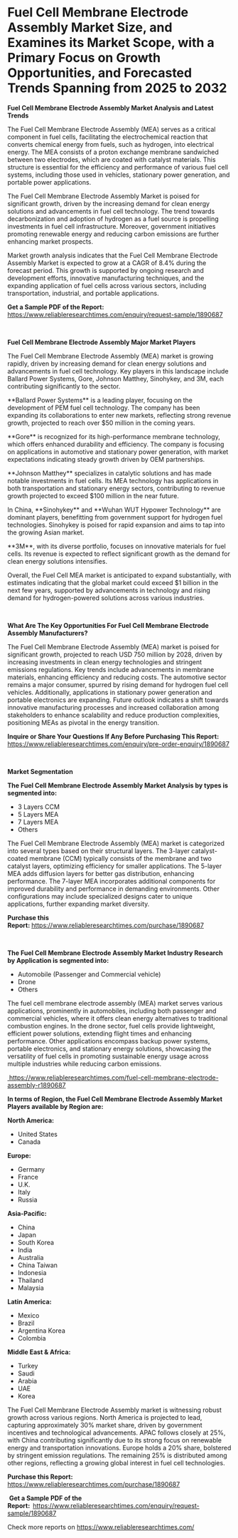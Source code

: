 <p><h1>Fuel Cell Membrane Electrode Assembly Market Size, and Examines its Market Scope, with a Primary Focus on Growth Opportunities, and Forecasted Trends Spanning from 2025 to 2032</h1></p><p><strong>Fuel Cell Membrane Electrode Assembly Market Analysis and Latest Trends</strong></p>
<p><p>The Fuel Cell Membrane Electrode Assembly (MEA) serves as a critical component in fuel cells, facilitating the electrochemical reaction that converts chemical energy from fuels, such as hydrogen, into electrical energy. The MEA consists of a proton exchange membrane sandwiched between two electrodes, which are coated with catalyst materials. This structure is essential for the efficiency and performance of various fuel cell systems, including those used in vehicles, stationary power generation, and portable power applications.</p><p>The Fuel Cell Membrane Electrode Assembly Market is poised for significant growth, driven by the increasing demand for clean energy solutions and advancements in fuel cell technology. The trend towards decarbonization and adoption of hydrogen as a fuel source is propelling investments in fuel cell infrastructure. Moreover, government initiatives promoting renewable energy and reducing carbon emissions are further enhancing market prospects.</p><p>Market growth analysis indicates that the Fuel Cell Membrane Electrode Assembly Market is expected to grow at a CAGR of 8.4% during the forecast period. This growth is supported by ongoing research and development efforts, innovative manufacturing techniques, and the expanding application of fuel cells across various sectors, including transportation, industrial, and portable applications.</p></p>
<p><strong>Get a Sample PDF of the Report:&nbsp;</strong> <a href="https://www.reliableresearchtimes.com/enquiry/request-sample/1890687?utm_campaign=2937&utm_medium=2&utm_source=Github&utm_content=ia&utm_term=06042025&utm_id=fuel-cell-membrane-electrode-assembly">https://www.reliableresearchtimes.com/enquiry/request-sample/1890687</a></p>
<p>&nbsp;</p>
<p><strong>Fuel Cell Membrane Electrode Assembly Major Market Players</strong></p>
<p><p>The Fuel Cell Membrane Electrode Assembly (MEA) market is growing rapidly, driven by increasing demand for clean energy solutions and advancements in fuel cell technology. Key players in this landscape include Ballard Power Systems, Gore, Johnson Matthey, Sinohykey, and 3M, each contributing significantly to the sector.</p><p>**Ballard Power Systems** is a leading player, focusing on the development of PEM fuel cell technology. The company has been expanding its collaborations to enter new markets, reflecting strong revenue growth, projected to reach over $50 million in the coming years.</p><p>**Gore** is recognized for its high-performance membrane technology, which offers enhanced durability and efficiency. The company is focusing on applications in automotive and stationary power generation, with market expectations indicating steady growth driven by OEM partnerships.</p><p>**Johnson Matthey** specializes in catalytic solutions and has made notable investments in fuel cells. Its MEA technology has applications in both transportation and stationary energy sectors, contributing to revenue growth projected to exceed $100 million in the near future.</p><p>In China, **Sinohykey** and **Wuhan WUT Hypower Technology** are dominant players, benefitting from government support for hydrogen fuel technologies. Sinohykey is poised for rapid expansion and aims to tap into the growing Asian market.</p><p>**3M**, with its diverse portfolio, focuses on innovative materials for fuel cells. Its revenue is expected to reflect significant growth as the demand for clean energy solutions intensifies.</p><p>Overall, the Fuel Cell MEA market is anticipated to expand substantially, with estimates indicating that the global market could exceed $1 billion in the next few years, supported by advancements in technology and rising demand for hydrogen-powered solutions across various industries.</p></p>
<p>&nbsp;</p>
<p><strong>What Are The Key Opportunities For Fuel Cell Membrane Electrode Assembly Manufacturers?</strong></p>
<p><p>The Fuel Cell Membrane Electrode Assembly (MEA) market is poised for significant growth, projected to reach USD 750 million by 2028, driven by increasing investments in clean energy technologies and stringent emissions regulations. Key trends include advancements in membrane materials, enhancing efficiency and reducing costs. The automotive sector remains a major consumer, spurred by rising demand for hydrogen fuel cell vehicles. Additionally, applications in stationary power generation and portable electronics are expanding. Future outlook indicates a shift towards innovative manufacturing processes and increased collaboration among stakeholders to enhance scalability and reduce production complexities, positioning MEAs as pivotal in the energy transition.</p></p>
<p><strong>Inquire or Share Your Questions If Any Before Purchasing This Report:</strong> <a href="https://www.reliableresearchtimes.com/enquiry/pre-order-enquiry/1890687?utm_campaign=2937&utm_medium=2&utm_source=Github&utm_content=ia&utm_term=06042025&utm_id=fuel-cell-membrane-electrode-assembly">https://www.reliableresearchtimes.com/enquiry/pre-order-enquiry/1890687</a></p>
<p>&nbsp;</p>
<p><strong>Market Segmentation</strong></p>
<p><strong>The Fuel Cell Membrane Electrode Assembly Market Analysis by types is segmented into:</strong></p>
<p><ul><li>3 Layers CCM</li><li>5 Layers MEA</li><li>7 Layers MEA</li><li>Others</li></ul></p>
<p><p>The Fuel Cell Membrane Electrode Assembly (MEA) market is categorized into several types based on their structural layers. The 3-layer catalyst-coated membrane (CCM) typically consists of the membrane and two catalyst layers, optimizing efficiency for smaller applications. The 5-layer MEA adds diffusion layers for better gas distribution, enhancing performance. The 7-layer MEA incorporates additional components for improved durability and performance in demanding environments. Other configurations may include specialized designs cater to unique applications, further expanding market diversity.</p></p>
<p><strong>Purchase this Report:&nbsp;</strong><a href="https://www.reliableresearchtimes.com/purchase/1890687?utm_campaign=2937&utm_medium=2&utm_source=Github&utm_content=ia&utm_term=06042025&utm_id=fuel-cell-membrane-electrode-assembly">https://www.reliableresearchtimes.com/purchase/1890687</a></p>
<p>&nbsp;</p>
<p><strong>The Fuel Cell Membrane Electrode Assembly Market Industry Research by Application is segmented into:</strong></p>
<p><ul><li>Automobile (Passenger and Commercial vehicle)</li><li>Drone</li><li>Others</li></ul></p>
<p><p>The fuel cell membrane electrode assembly (MEA) market serves various applications, prominently in automobiles, including both passenger and commercial vehicles, where it offers clean energy alternatives to traditional combustion engines. In the drone sector, fuel cells provide lightweight, efficient power solutions, extending flight times and enhancing performance. Other applications encompass backup power systems, portable electronics, and stationary energy solutions, showcasing the versatility of fuel cells in promoting sustainable energy usage across multiple industries while reducing carbon emissions.</p></p>
<p><a href="https://www.reliableresearchtimes.com/fuel-cell-membrane-electrode-assembly-r1890687?utm_campaign=2937&utm_medium=2&utm_source=Github&utm_content=ia&utm_term=06042025&utm_id=fuel-cell-membrane-electrode-assembly">&nbsp;https://www.reliableresearchtimes.com/fuel-cell-membrane-electrode-assembly-r1890687</a></p>
<p><strong>In terms of Region, the Fuel Cell Membrane Electrode Assembly Market Players available by Region are:</strong></p>
<p>
    <p> <strong> North America: </strong>
        <ul>
            <li>United States</li>
            <li>Canada</li>
        </ul>
        </p> 
    <p> <strong> Europe: </strong>
        <ul>
            <li>Germany</li>
            <li>France</li>
            <li>U.K.</li>
            <li>Italy</li>
            <li>Russia</li>
        </ul>
        </p> 
    <p> <strong> Asia-Pacific: </strong>
        <ul>
            <li>China</li>
            <li>Japan</li>
            <li>South Korea</li>
            <li>India</li>
            <li>Australia</li>
            <li>China Taiwan</li>
            <li>Indonesia</li>
            <li>Thailand</li>
            <li>Malaysia</li>
        </ul>
        </p> 
    <p> <strong> Latin America: </strong>
        <ul>
            <li>Mexico</li>
            <li>Brazil</li>
            <li>Argentina Korea</li>
            <li>Colombia</li>
        </ul>
        </p> 
    <p> <strong> Middle East & Africa: </strong>
        <ul>
            <li>Turkey</li>
            <li>Saudi</li>
            <li>Arabia</li>
            <li>UAE</li>
            <li>Korea</li>
        </ul>
    </p>
    </p>
<p><p>The Fuel Cell Membrane Electrode Assembly market is witnessing robust growth across various regions. North America is projected to lead, capturing approximately 30% market share, driven by government incentives and technological advancements. APAC follows closely at 25%, with China contributing significantly due to its strong focus on renewable energy and transportation innovations. Europe holds a 20% share, bolstered by stringent emission regulations. The remaining 25% is distributed among other regions, reflecting a growing global interest in fuel cell technologies.</p></p>
<p><strong>Purchase this Report: </strong><a href="https://www.reliableresearchtimes.com/purchase/1890687?utm_campaign=2937&utm_medium=2&utm_source=Github&utm_content=ia&utm_term=06042025&utm_id=fuel-cell-membrane-electrode-assembly">https://www.reliableresearchtimes.com/purchase/1890687</a></p>
<p>&nbsp;<strong>Get a Sample PDF of the Report:&nbsp;&nbsp;</strong><a href="https://www.reliableresearchtimes.com/enquiry/request-sample/1890687?utm_campaign=2937&utm_medium=2&utm_source=Github&utm_content=ia&utm_term=06042025&utm_id=fuel-cell-membrane-electrode-assembly">https://www.reliableresearchtimes.com/enquiry/request-sample/1890687</a></p>
<p><strong></strong></p>
<p>Check more reports on <a href="https://www.reliableresearchtimes.com/?utm_campaign=2937&utm_medium=2&utm_source=Github&utm_content=ia&utm_term=06042025&utm_id=fuel-cell-membrane-electrode-assembly">https://www.reliableresearchtimes.com/</a></p>